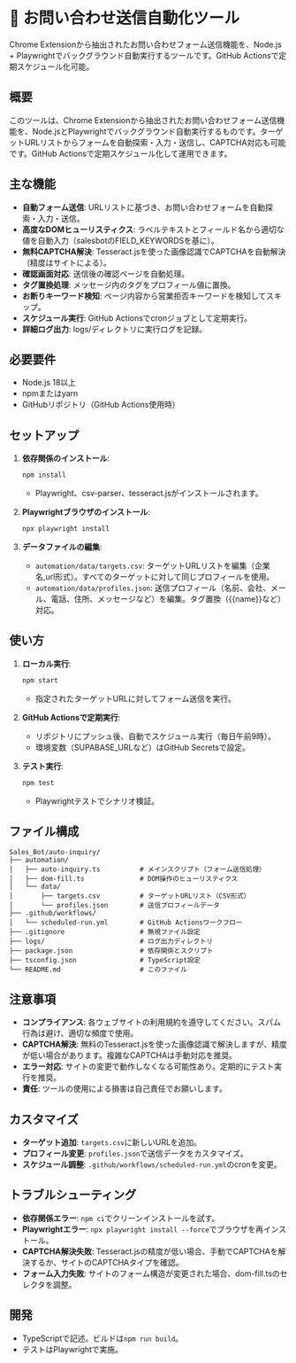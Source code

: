 # 🚀 お問い合わせ送信自動化ツール

Chrome Extensionから抽出されたお問い合わせフォーム送信機能を、Node.js + Playwrightでバックグラウンド自動実行するツールです。GitHub Actionsで定期スケジュール化可能。

## 概要

このツールは、Chrome Extensionから抽出されたお問い合わせフォーム送信機能を、Node.jsとPlaywrightでバックグラウンド自動実行するものです。ターゲットURLリストからフォームを自動探索・入力・送信し、CAPTCHA対応も可能です。GitHub Actionsで定期スケジュール化して運用できます。

## 主な機能

- **自動フォーム送信**: URLリストに基づき、お問い合わせフォームを自動探索・入力・送信。
- **高度なDOMヒューリスティクス**: ラベルテキストとフィールド名から適切な値を自動入力（salesbotのFIELD_KEYWORDSを基に）。
- **無料CAPTCHA解決**: Tesseract.jsを使った画像認識でCAPTCHAを自動解決（精度はサイトによる）。
- **確認画面対応**: 送信後の確認ページを自動処理。
- **タグ置換処理**: メッセージ内のタグをプロフィール値に置換。
- **お断りキーワード検知**: ページ内容から営業拒否キーワードを検知してスキップ。
- **スケジュール実行**: GitHub Actionsでcronジョブとして定期実行。
- **詳細ログ出力**: logs/ディレクトリに実行ログを記録。

## 必要要件

- Node.js 18以上
- npmまたはyarn
- GitHubリポジトリ（GitHub Actions使用時）

## セットアップ

1. **依存関係のインストール**:
   ```bash
   npm install
   ```
   - Playwright、csv-parser、tesseract.jsがインストールされます。

2. **Playwrightブラウザのインストール**:
   ```bash
   npx playwright install
   ```

3. **データファイルの編集**:
   - `automation/data/targets.csv`: ターゲットURLリストを編集（企業名,url形式）。すべてのターゲットに対して同じプロフィールを使用。
   - `automation/data/profiles.json`: 送信プロフィール（名前、会社、メール、電話、住所、メッセージなど）を編集。タグ置換（{{name}}など）対応。

## 使い方

1. **ローカル実行**:
   ```bash
   npm start
   ```
   - 指定されたターゲットURLに対してフォーム送信を実行。

2. **GitHub Actionsで定期実行**:
   - リポジトリにプッシュ後、自動でスケジュール実行（毎日午前9時）。
   - 環境変数（SUPABASE_URLなど）はGitHub Secretsで設定。

3. **テスト実行**:
   ```bash
   npm test
   ```
   - Playwrightテストでシナリオ検証。

## ファイル構成

```
Sales_Bot/auto-inquiry/
├── automation/
│   ├── auto-inquiry.ts          # メインスクリプト（フォーム送信処理）
│   ├── dom-fill.ts              # DOM操作のヒューリスティクス
│   └── data/
│       ├── targets.csv          # ターゲットURLリスト（CSV形式）
│       └── profiles.json        # 送信プロフィールデータ
├── .github/workflows/
│   └── scheduled-run.yml        # GitHub Actionsワークフロー
├── .gitignore                   # 無視ファイル設定
├── logs/                        # ログ出力ディレクトリ
├── package.json                 # 依存関係とスクリプト
├── tsconfig.json                # TypeScript設定
└── README.md                    # このファイル
```

## 注意事項

- **コンプライアンス**: 各ウェブサイトの利用規約を遵守してください。スパム行為は避け、適切な頻度で使用。
- **CAPTCHA解決**: 無料のTesseract.jsを使った画像認識で解決しますが、精度が低い場合があります。複雑なCAPTCHAは手動対応を推奨。
- **エラー対応**: サイトの変更で動作しなくなる可能性あり。定期的にテスト実行を推奨。
- **責任**: ツールの使用による損害は自己責任でお願いします。

## カスタマイズ

- **ターゲット追加**: `targets.csv`に新しいURLを追加。
- **プロフィール変更**: `profiles.json`で送信データをカスタマイズ。
- **スケジュール調整**: `.github/workflows/scheduled-run.yml`のcronを変更。

## トラブルシューティング

- **依存関係エラー**: `npm ci`でクリーンインストールを試す。
- **Playwrightエラー**: `npx playwright install --force`でブラウザを再インストール。
- **CAPTCHA解決失敗**: Tesseract.jsの精度が低い場合、手動でCAPTCHAを解決するか、サイトのCAPTCHAタイプを確認。
- **フォーム入力失敗**: サイトのフォーム構造が変更された場合、dom-fill.tsのセレクタを調整。

## 開発

- TypeScriptで記述。ビルドは`npm run build`。
- テストはPlaywrightで実施。